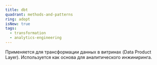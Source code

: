 ```yaml
---
title: dbt
quadrant: methods-and-patterns
ring: adopt
isNew: true
tags:
  - transformation
  - analytics-engineering
---
```

Применяется для трансформации данных в витринах (Data Product Layer).
Используется как основа для аналитического инжиниринга.